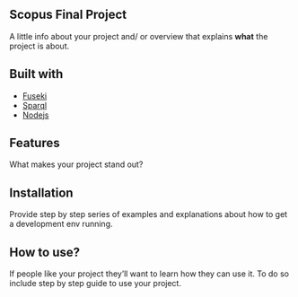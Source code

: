 ## Scopus Final Project

A little info about your project and/ or overview that explains **what** the project is about.

## Built with

- [Fuseki](https://electron.atom.io)
- [Sparql](https://electron.atom.io)
- [Nodejs](https://electron.atom.io)

## Features

What makes your project stand out?

## Installation

Provide step by step series of examples and explanations about how to get a development env running.

## How to use?

If people like your project they’ll want to learn how they can use it. To do so include step by step guide to use your project.
